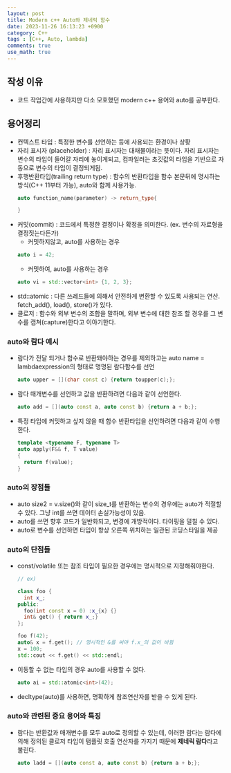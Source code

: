 ```yaml
---
layout: post
title: Modern c++ Auto와 제네릭 함수
date: 2023-11-26 16:13:23 +0900
category: C++
tags : [C++, Auto, lambda]
comments: true
use_math: true
---
```


## 작성 이유
- 코드 작업간에 사용하지만 다소 모호했던 modern c++ 용어와 auto를 공부한다.

## 용어정리
- 컨텍스트 타입 : 특정한 변수를 선언하는 등에 사용되는 환경이나 상황
- 자리 표시자 (placeholder) : 자리 표시자는 대채물이라는 뜻이다. 자리 표시자는 변수의 타입이 들어갈 자리에 놓이게되고, 컴파일러는 초깃값의 타입을 기반으로 자동으로 변수의 타입이 결정되게됨.
- 후행반환타입(trailing return type) : 함수의 반환타입을 함수 본문뒤에 명시하는 방식(C++ 11부터 가능), auto와 함께 사용가능.
  ```c++
  auto function_name(parameter) -> return_type{

  }
  ```
- 커밋(commit) : 코드에서 특정한 결정이나 확정을 의미한다. (ex. 변수의 자료형을 결정짓는다든가)
  - 커밋하지않고, auto를 사용하는 경우
  ```c++
  auto i = 42;
  ```
  - 커밋하여, auto를 사용하는 경우
  ```c++
  auto vi = std::vector<int> {1, 2, 3};
  ```
- std::atomic<T> : 다른 쓰레드들에 의해서 안전하게 변환할 수 있도록 사용되는 연산. fetch_add(), load(), store()가 있다.
- 클로저 : 함수와 외부 변수의 조합을 말하며, 외부 변수에 대한 참조 할 경우를 그 변수를 캡쳐(capture)한다고 이야기한다.

### auto와 람다 예시

- 람다가 전달 되거나 함수로 반환돼야하는 경우를 제외하고는 auto name = lambdaexpression의 형태로 명명된 람다함수를 선언
  ```c++
  auto upper = [](char const c) {return toupper(c);};
  ```
- 람다 매개변수를 선언하고 값을 반환하려면 다음과 같이 선언한다.
  ```c++
  auto add = [](auto const a, auto const b) {return a + b;};
  ```
- 특정 타입에 커밋하고 싶지 않을 때 함수 반환타입을 선언하려면 다음과 같이 수행한다.
  ```c++
  template <typename F, typename T>
  auto apply(F&& f, T value)
  {
    return f(value);
  }
  ```

### auto의 장점들
- auto size2 = v.size()와 같이 size_t를 반환하는 변수의 경우에는 auto가 적절할 수 있다. 그냥 int를 쓰면 데이터 손실가능성이 있음.
- auto를 쓰면 향후 코드가 일반화되고, 변경에 개방적이다. 타이핑을 덜칠 수 있다.
- auto로 변수를 선언하면 타입이 항상 오른쪽 위치하는 일관된 코딩스타일을 제공

### auto의 단점들
- const/volatile 또는 참조 타입이 필요한 경우에는 명시적으로 지정해줘야한다.
  ```c++
  // ex)

  class foo {
    int x_;
  public:
    foo(int const x = 0) :x_{x} {}
    int& get() { return x_;}
  };

  foo f(42);
  auto& x = f.get(); // 명시적인 &를 써야 f.x_의 값이 바뀜
  x = 100;
  std::cout << f.get() << std::endl;
  ```
- 이동할 수 없는 타입의 경우 auto를 사용할 수 없다.
  ```c++
  auto ai = std::atomic<int>(42);
  ```

- decltype(auto)를 사용하면, 명확하게 참조연산자를 받을 수 있게 된다.

### auto와 관련된 중요 용어와 특징
- 람다는 반환값과 매개변수를 모두 auto로 정의할 수 있는데, 이러한 람다는 람다에 의해 정의된 클로저 타입이 탬플릿 호출 연산자를 가지기 때문에 **제네릭 람다**라고 불린다.
  ```c++
  auto ladd = [](auto const a, auto const b) {return a + b;};
  ```
